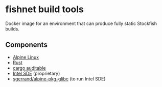 # fishnet build tools

Docker image for an environment that can produce fully static Stockfish builds.

## Components

- [Alpine Linux](https://www.alpinelinux.org/)
- [Rust](https://www.rust-lang.org/)
- [cargo auditable](https://github.com/rust-secure-code/cargo-auditable)
- [Intel SDE](https://www.intel.com/content/www/us/en/developer/articles/tool/software-development-emulator.html) (proprietary)
- [sgerrand/alpine-pkg-glibc](https://github.com/sgerrand/alpine-pkg-glibc) (to run Intel SDE)
